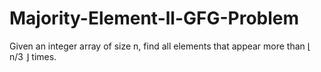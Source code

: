 # Majority-Element-ll-GFG-Problem
Given an integer array of size n, find all elements that appear more than ⌊ n/3 ⌋ times. 
